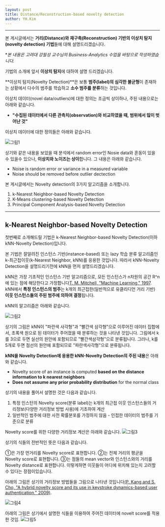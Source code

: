 ```yaml
---
layout: post
title: Distance/Reconstruction-based novelty detection
author: YH.Kim
---
```





-----

본 게시글에서는 **거리(Distance)와 재구축(Reconstruction) 기반의 이상치 탐지(novelty detection) 기법**들에 대해 설명드리겠습니다.

**본 내용은 고려대 강필성 교수님의 Business-Analytics 수업을 바탕으로    작성하였습니다.*


기법의 소개에 앞서 **이상치 탐지**에 대하여 설명 드리겠습니다.

**이상치 탐지(Novelty Detection)**은 보통 **범주(label)의 심각한 불균형**이 존재하는 상황에서 다수의 범주를 학습하고 **소수 범주를 분류**하는 것입니다.

이상치 데이터(novel data/outliers)에 대한 정의는 조금씩 상이하나,     주된 내용으로는 아래와 같습니다.
- **"수집된 데이터에서 다른 관측치(observation)와   비교하였을 때, 범위에서 많이 벗어난 것"** 


이상치 데이터에 대한 정의들은 아래와 같습니다.

![그림1](https://i.imgur.com/4ZghtiF.png)

상기와 같은 내용을 보았을 때 분석에서 random error인 Nosie data와 혼동이 있을 수 있을수 있으나, **이상치와 노이즈는 상이**합니다. 그 내용은 아래와 같습니다.
- Noise is random error or variance in a measured variable
- Noise should be removed before outlier dectection



본 게시글에서는 Novelty detection의 3가지 알고리즘을 소개합니다.
1. k-Nearest Neighbor-based Novelty Detection
2. K-Means clustering-based Novelty Detection
3. Principal Component Analysis-based Novelty Detection


-----
## k-Nearest Neighbor-based Novelty Detection

첫번째로 소개해드릴 기법은 k-Nearest Neighbor-based Novelty Detection(이하 kNN-Novelty Detection)입니다.

본 기법은 잘알려진 인스턴스 기반(instance-based) 또는 lazy 학습 분류 알고리즘인 k-최근접이웃(k-Nearest Neighbor, kNN)를 응용한 것입니다. 따라서 kNN-Novelty Detection을 설명드리기전에 kNN을 먼저 설명드리겠습니다.

kNN은 가장 기초적인 인스턴스 기반 알고리즘으로, 모든 인스턴스가 n차원의 공간 R^n에 있는 점에 해당한다고 가정합니다[T. M. Mitchell, "Machine Learning," 1997](https://www.cs.ubbcluj.ro/~gabis/ml/ml-books/McGrawHill%20-%20Machine%20Learning%20-Tom%20Mitchell.pdf).
kNN에서 **특정 인스턴스의 범주**는 k개의 최근접한(일반적으로 유클리디언 거리 기반) **이웃 인스턴스들의 주된 범주에 의하여 결정**됩니다.

kNN의 알고리즘은 아래와 같습니다.

![그림2](https://i.imgur.com/Kt59PjK.png)

상기의 그림은 kNN이 "파란색 사각형"과 "빨간색 삼각형"으로 이루어진 데이터 집합에서, 초록색 원으로 된 데이터가 주어졌을 때 분류하는 것을 나타낸 것입니다. 그림에서 k를 3으로 두면 실선의 원안에 포함되므로 "빨간색삼각형"으로 분류됩니다. 그러나, k를 5개로 두면 점선의 원안에 포함되므로 "파란색사각형"으로 분류됩니다.

**kNN을 Novelty Detection에 응용한 kNN-Novelty Detection의 주된 내용**은 아래와 같습니다.
- Novelty score of an instance is computed **based on the distance information to k nearest neighbors**
- **Does not assume any prior probability distribution** for the normal class

상기의 내용을 풀어서 설명한 것은 다음과 같습니다.
1. 특정 인스턴의 Novelty score(분류 label)는 k개의 최근접 이웃 인스턴스들의 거리정보(다양한 거리정보 방법 사용)에 기초하여 계산
2. 일반적인 범주에 대한 사전 확률분포를 가정하지 않음 - 인접한 데이터의 범주를 기준으로 분류

Novelty score를 위한 다양한 거리정보 계산은 아래와 같습니다.
![그림3](https://i.imgur.com/M4xvd9p.png)

상기의 식들의 전반적인 뜻은 다음과 같습니다.

①은 가장 먼거리를 Novelty score로 표현합니다.
②는 전체 거리의 평균을 Novelty score로 표현합니다.
③는 점들의 mean vector와 인스턴스와의 거리를 Novelty distance로 표현합니다. 이렇게하면 이웃들이 어디에 위치해 있는지 고려할 수 있다는 장점이있습니다.

아래의 그림은 상기의 거리정보 방법들을 그림으로 나타낸 것입니다[(P. Kang and S. Cho, "A hybrid novelty score and its use in keystroke dynamics-based user authentication," 2009)](https://www.sciencedirect.com/science/article/pii/S0031320309001502).

![그림4](https://i.imgur.com/DadMPTe.png)

아래의 그림은 상기에서 설명한 식들을 이용하여 주어진 데이터에 novelt score를 적용한 것임.
![그림5](https://i.imgur.com/RCSOgIC.png)

